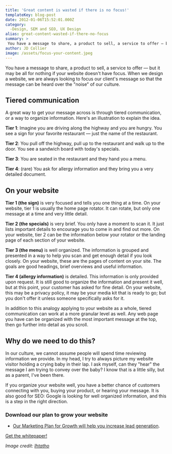 ```yaml
---
title: 'Great content is wasted if there is no focus!'
templateKey: blog-post
date: 2012-01-06T15:52:01.000Z
category: 
  -Design, SEM and SEO, UX Design
alias: great-content-wasted-if-there-no-focus
summary: > 
 You have a message to share, a product to sell, a service to offer — but it may be all for nothing if your website doesn't have focus. When we design a website, we are always looking to focus our client's message so that the message can be heard over the "noise" of our culture.
author: JD Collier
image: /assets/focus-your-content.jpeg
---
```


You have a message to share, a product to sell, a service to offer — but it may be all for nothing if your website doesn't have focus. When we design a website, we are always looking to focus our client's message so that the message can be heard over the "noise" of our culture.

Tiered communication
--------------------

A great way to get your message across is through tiered communication, or a way to organize information. Here's an illustration to explain the idea.

**Tier 1**: Imagine you are driving along the highway and you are hungry. You see a sign for your favorite restaurant — just the name of the restaurant.

**Tier 2**: You pull off the highway, pull up to the restaurant and walk up to the door. You see a sandwich board with today's specials.

**Tier 3**: You are seated in the restaurant and they hand you a menu.

**Tier 4**: (rare) You ask for allergy information and they bring you a very detailed document.

On your website
---------------

**Tier 1 (the sign)** is very focused and tells you one thing at a time. On your website, tier 1 is usually the home page rotator. It can rotate, but only one message at a time and very little detail.

**Tier 2 (the specials)** is very brief. You only have a moment to scan it. It just lists important details to encourage you to come in and find out more. On your website, tier 2 can be the information below your rotator or the landing page of each section of your website.

**Tier 3 (the menu)** is well organized. The information is grouped and presented in a way to help you scan and get enough detail if you look closely. On your website, these are the pages of content on your site. The goals are good headings, brief overviews and useful information.

**Tier 4 (allergy information)** is detailed. This information is only provided upon request. It is still good to organize the information and present it well, but at this point, your customer has asked for fine detail. On your website, this may be a privacy policy, it may be your media kit that is ready to go; but you don't offer it unless someone specifically asks for it.

In addition to this analogy applying to your website as a whole, tiered communication can work at a more granular level as well. Any web page you have can be organized with the most important message at the top, then go further into detail as you scroll.

Why do we need to do this?
--------------------------

In our culture, we cannot assume people will spend time reviewing information we provide. In my head, I try to always picture my website visitor holding a crying baby in their lap. I ask myself, can they "hear" the message I am trying to convey over the baby? I know that is a little silly, but as a parent, I've been there.

If you organize your website well, you have a better chance of customers connecting with you, buying your product, or hearing your message. It is also good for SEO: Google is looking for well organized information, and this is a step in the right direction.

### Download our plan to grow your website

*   [Our Marketing Plan for Growth will help you increase lead generation](/marketing-plan-growth).

[Get the whitepaper!](/marketing-plan-growth)

_Image credit: [Ihtatho](http://www.flickr.com/photos/ihtatho/627226315/)_